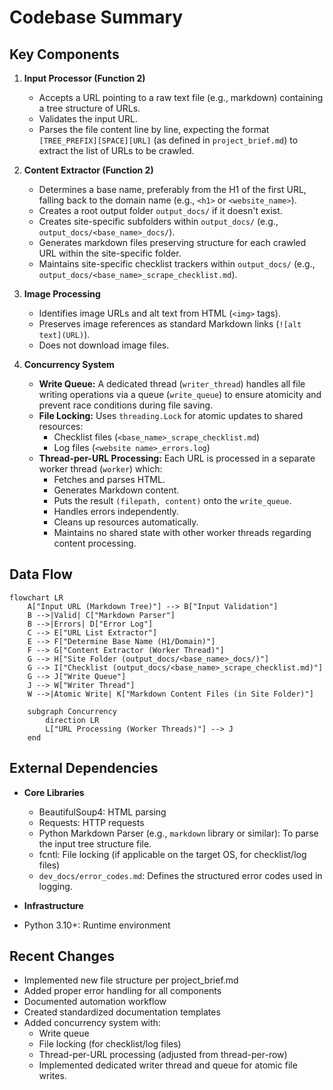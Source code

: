 # Codebase Summary

## Key Components

1. **Input Processor (Function 2)**

   - Accepts a URL pointing to a raw text file (e.g., markdown) containing a tree structure of URLs.
   - Validates the input URL.
   - Parses the file content line by line, expecting the format `[TREE_PREFIX][SPACE][URL]` (as defined in `project_brief.md`) to extract the list of URLs to be crawled.

2. **Content Extractor (Function 2)**

   - Determines a base name, preferably from the H1 of the first URL, falling back to the domain name (e.g., `<h1>` or `<website_name>`).
   - Creates a root output folder `output_docs/` if it doesn't exist.
   - Creates site-specific subfolders within `output_docs/` (e.g., `output_docs/<base_name>_docs/`).
   - Generates markdown files preserving structure for each crawled URL within the site-specific folder.
   - Maintains site-specific checklist trackers within `output_docs/` (e.g., `output_docs/<base_name>_scrape_checklist.md`).

3. **Image Processing**

   - Identifies image URLs and alt text from HTML (`<img>` tags).
   - Preserves image references as standard Markdown links (`![alt text](URL)`).
   - Does not download image files.

4. **Concurrency System**
   - **Write Queue:** A dedicated thread (`writer_thread`) handles all file writing operations via a queue (`write_queue`) to ensure atomicity and prevent race conditions during file saving.
   - **File Locking:** Uses `threading.Lock` for atomic updates to shared resources:
     - Checklist files (`<base_name>_scrape_checklist.md`)
     - Log files (`<website name>_errors.log`)
   - **Thread-per-URL Processing:** Each URL is processed in a separate worker thread (`worker`) which:
     - Fetches and parses HTML.
     - Generates Markdown content.
     - Puts the result `(filepath, content)` onto the `write_queue`.
     - Handles errors independently.
     - Cleans up resources automatically.
     - Maintains no shared state with other worker threads regarding content processing.

## Data Flow

```mermaid
flowchart LR
    A["Input URL (Markdown Tree)"] --> B["Input Validation"]
    B -->|Valid| C["Markdown Parser"]
    B -->|Errors| D["Error Log"]
    C --> E["URL List Extractor"]
    E --> F["Determine Base Name (H1/Domain)"]
    F --> G["Content Extractor (Worker Thread)"]
    G --> H["Site Folder (output_docs/<base_name>_docs/)"]
    G --> I["Checklist (output_docs/<base_name>_scrape_checklist.md)"]
    G --> J["Write Queue"]
    J --> W["Writer Thread"]
    W -->|Atomic Write| K["Markdown Content Files (in Site Folder)"]

    subgraph Concurrency
        direction LR
        L["URL Processing (Worker Threads)"] --> J
    end
```

## External Dependencies

- **Core Libraries**

  - BeautifulSoup4: HTML parsing
  - Requests: HTTP requests
  - Python Markdown Parser (e.g., `markdown` library or similar): To parse the input tree structure file.
  - fcntl: File locking (if applicable on the target OS, for checklist/log files)
  - `dev_docs/error_codes.md`: Defines the structured error codes used in logging.

- **Infrastructure**
- Python 3.10+: Runtime environment

## Recent Changes

- Implemented new file structure per project_brief.md
- Added proper error handling for all components
- Documented automation workflow
- Created standardized documentation templates
- Added concurrency system with:
  - Write queue
  - File locking (for checklist/log files)
  - Thread-per-URL processing (adjusted from thread-per-row)
  - Implemented dedicated writer thread and queue for atomic file writes.
